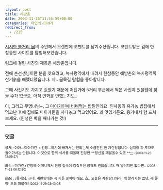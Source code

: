 ```yaml
---
layout: post
title: 해방촌
date: 2003-11-26T11:56:59+00:00
categories: 타인의-이야기
redirect_from:
  - /215
---
```


<a href="http://wiretire.com/zboard/view.php?id=namelessphoto&no=46" target=bb>시시한 볼거리 展</a>의 주인께서 오랜만에 코멘트를 남겨주셨습니다. 코멘트받은 김에 한참동안 사이트를 탐험해보았습니다.

링크에 걸린 사진의 제목은 해방촌입니다.

전에 손선생님이란 분을 찾으려고, 녹사평역에서 내려서 한참동안 해방촌의 녹사평역쪽 산기슭을 헤맸더랬습니다. 저.. 골목길 탐험을 좋아합니다.

그때 사진기도 가지고 갔었기 때문에 어딘가에 5거리 부근에서 찍은 사진이 있을텐데 찾을 수가 없군요. 아직 인화를 안했는지도..

아, 그리고 무명녀님~, 그 <a href="http://sisi.wiretire.com/pm/comments.php?id=76_0_1_0_C" target=bb>마아가린에 비벼먹는 밥</a>말인데요. 인사동의 유기농 밥집에서 먹고난 후에 집에도 마아가린을 사다놓고 먹고있어요. 꽤 맛있거든요. 용기내서 함 드셔보세요. (인생은 벽을 깨나가는 것!)

* * *

### 댓글



<!--- cmt:469 --->
<!--- mail: --->
<!--- parent:0 --->

<small class=comment>룽게 : 아아...마아가린 + 간장...여기에 빠져서는 안되는게 소금간만 한 계란탕입니다. 심지어 파 조차도 들어가서는 안됩니다. 이것으로 한끼 식사를 때울때 진정한 **정신을 깨닳을수 있죠 ^^;;; <small>(2003-11-26 12:09:27)</small></small>


<!--- cmt:470 --->
<!--- mail: --->
<!--- parent:0 --->

<small class=comment>와리 : 마가린+간장에 어머니께서 찬장 깊숙이 감춰두신 참깨도 괜찮습니다. 깨 알러지만 없다면.. <small>(2003-11-28 06:12:50)</small></small>


<!--- cmt:471 --->
<!--- mail: --->
<!--- parent:0 --->

<small class=comment>jinto : /룽게님, 근데, 계란탕에는 꼭 파를 넣어야 해요. 흐.. 오늘은 계란탕! /와리, 깨 알러지는 없닷. 깨 좋아! 오늘 해볼래! <small>(2003-11-29 03:40:03)</small></small>


